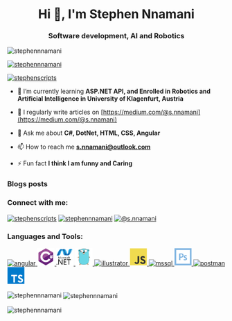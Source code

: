 <h1 align="center">Hi 👋, I'm Stephen Nnamani</h1>
<h3 align="center">Software development, AI and Robotics</h3>

<p align="left"> <img src="https://komarev.com/ghpvc/?username=stephennnamani&label=Profile%20views&color=0e75b6&style=flat" alt="stephennnamani" /> </p>

<p align="left"> <a href="https://github.com/ryo-ma/github-profile-trophy"><img src="https://github-profile-trophy.vercel.app/?username=stephennnamani" alt="stephennnamani" /></a> </p>

<p align="left"> <a href="https://twitter.com/stephenscripts" target="blank"><img src="https://img.shields.io/twitter/follow/stephenscripts?logo=twitter&style=for-the-badge" alt="stephenscripts" /></a> </p>

- 🌱 I’m currently learning **ASP.NET API, and Enrolled in Robotics and Artificial Intelligence in University of Klagenfurt, Austria**

- 📝 I regularly write articles on [https://medium.com/@s.nnamani](https://medium.com/@s.nnamani)

- 💬 Ask me about **C#, DotNet, HTML, CSS, Angular**

- 📫 How to reach me **s.nnamani@outlook.com**

- ⚡ Fun fact **I think I am funny and Caring**

### Blogs posts
<!-- BLOG-POST-LIST:START -->
<!-- BLOG-POST-LIST:END -->

<h3 align="left">Connect with me:</h3>
<p align="left">
<a href="https://twitter.com/stephenscripts" target="blank"><img align="center" src="https://raw.githubusercontent.com/rahuldkjain/github-profile-readme-generator/master/src/images/icons/Social/twitter.svg" alt="stephenscripts" height="30" width="40" /></a>
<a href="https://linkedin.com/in/stephennnamani" target="blank"><img align="center" src="https://raw.githubusercontent.com/rahuldkjain/github-profile-readme-generator/master/src/images/icons/Social/linked-in-alt.svg" alt="stephennnamani" height="30" width="40" /></a>
<a href="https://medium.com/@s.nnamani" target="blank"><img align="center" src="https://raw.githubusercontent.com/rahuldkjain/github-profile-readme-generator/master/src/images/icons/Social/medium.svg" alt="@s.nnamani" height="30" width="40" /></a>
</p>

<h3 align="left">Languages and Tools:</h3>
<p align="left"> <a href="https://angular.io" target="_blank" rel="noreferrer"> <img src="https://angular.io/assets/images/logos/angular/angular.svg" alt="angular" width="40" height="40"/> </a> <a href="https://www.w3schools.com/cs/" target="_blank" rel="noreferrer"> <img src="https://raw.githubusercontent.com/devicons/devicon/master/icons/csharp/csharp-original.svg" alt="csharp" width="40" height="40"/> </a> <a href="https://dotnet.microsoft.com/" target="_blank" rel="noreferrer"> <img src="https://raw.githubusercontent.com/devicons/devicon/master/icons/dot-net/dot-net-original-wordmark.svg" alt="dotnet" width="40" height="40"/> </a> <a href="https://golang.org" target="_blank" rel="noreferrer"> <img src="https://raw.githubusercontent.com/devicons/devicon/master/icons/go/go-original.svg" alt="go" width="40" height="40"/> </a> <a href="https://www.adobe.com/in/products/illustrator.html" target="_blank" rel="noreferrer"> <img src="https://www.vectorlogo.zone/logos/adobe_illustrator/adobe_illustrator-icon.svg" alt="illustrator" width="40" height="40"/> </a> <a href="https://developer.mozilla.org/en-US/docs/Web/JavaScript" target="_blank" rel="noreferrer"> <img src="https://raw.githubusercontent.com/devicons/devicon/master/icons/javascript/javascript-original.svg" alt="javascript" width="40" height="40"/> </a> <a href="https://www.microsoft.com/en-us/sql-server" target="_blank" rel="noreferrer"> <img src="https://www.svgrepo.com/show/303229/microsoft-sql-server-logo.svg" alt="mssql" width="40" height="40"/> </a> <a href="https://www.photoshop.com/en" target="_blank" rel="noreferrer"> <img src="https://raw.githubusercontent.com/devicons/devicon/master/icons/photoshop/photoshop-line.svg" alt="photoshop" width="40" height="40"/> </a> <a href="https://postman.com" target="_blank" rel="noreferrer"> <img src="https://www.vectorlogo.zone/logos/getpostman/getpostman-icon.svg" alt="postman" width="40" height="40"/> </a> <a href="https://www.typescriptlang.org/" target="_blank" rel="noreferrer"> <img src="https://raw.githubusercontent.com/devicons/devicon/master/icons/typescript/typescript-original.svg" alt="typescript" width="40" height="40"/> </a> </p>

<p><img align="left" src="https://github-readme-stats.vercel.app/api/top-langs?username=stephennnamani&show_icons=true&locale=en&layout=compact" alt="stephennnamani" /></p>

<p>&nbsp;<img align="center" src="https://github-readme-stats.vercel.app/api?username=stephennnamani&show_icons=true&locale=en" alt="stephennnamani" /></p>

<p><img align="center" src="https://github-readme-streak-stats.herokuapp.com/?user=stephennnamani&" alt="stephennnamani" /></p>

